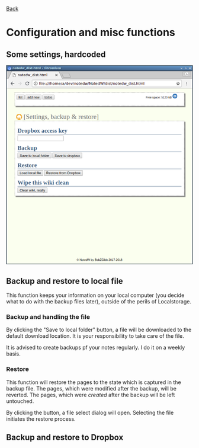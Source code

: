 [Back](index.md)
# Configuration and misc functions

## Some settings, hardcoded

![Config page](res/NotedW_config_page.png?raw=true)

## Backup and restore to local file
This function keeps your information on your local computer (you decide what to do with the backup files later), outside of the perils of Localstorage. 

### Backup and handling the file
By clicking the "Save to local folder" button, a file will be downloaded to the default download location. It is your responsibility to take care of the file. 

It is advised to create backups pf your notes regularly. I do it on a weekly basis. 

### Restore
This function will restore the pages to the state which is captured in the backup file. The pages, which were modified after the backup, will be reverted. The pages, which were _created_ after the backup will be left untouched. 

By clicking the button, a file select dialog will open. Selecting the file initiates the restore process. 


## Backup and restore to Dropbox
